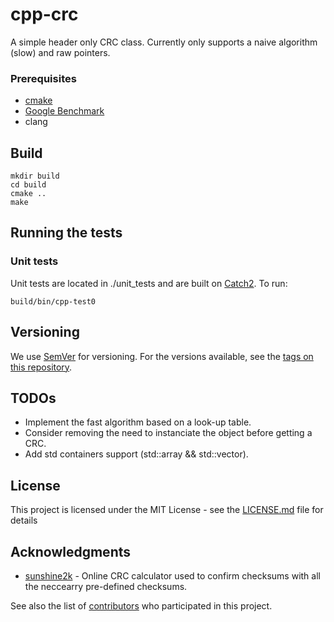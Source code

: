 # cpp-crc

A simple header only CRC class. Currently only supports a naive algorithm (slow) and raw pointers.


### Prerequisites
* [cmake](https://cmake.org/)
* [Google Benchmark](https://github.com/google/benchmark)
* clang

## Build
```
mkdir build
cd build
cmake ..
make
```
## Running the tests

### Unit tests
Unit tests are located in ./unit_tests and are built on [Catch2](https://github.com/catchorg/Catch2). To run:

```
build/bin/cpp-test0
```

## Versioning

We use [SemVer](http://semver.org/) for versioning. For the versions available, see the [tags on this repository](https://github.com/lokraszewski/cpp-crc/tags).

## TODOs
* Implement the fast algorithm based on a look-up table.
* Consider removing the need to instanciate the object before getting a CRC.
* Add std containers support (std::array && std::vector).


## License

This project is licensed under the MIT License - see the [LICENSE.md](LICENSE.md) file for details

## Acknowledgments

* [sunshine2k](http://www.sunshine2k.de/coding/javascript/crc/crc_js.html) - Online CRC calculator used to confirm checksums with all the neccearry pre-defined checksums.

See also the list of [contributors](https://github.com/lokraszewski/cpp-crc/contributors) who participated in this project.
